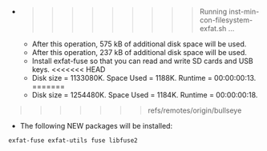 * >>>>>>>>> Running inst-min-con-filesystem-exfat.sh ...
  * After this operation, 575 kB of additional disk space will be used.
  * After this operation, 237 kB of additional disk space will be used.
  * Install exfat-fuse so that you can read and write SD cards and USB keys.
<<<<<<< HEAD
  * Disk size = 1133080K. Space Used = 1188K. Runtime = 00:00:00:13.
=======
  * Disk size = 1254480K. Space Used = 1184K. Runtime = 00:00:00:18.
>>>>>>> refs/remotes/origin/bullseye
  * The following NEW packages will be installed:
  ```bash
exfat-fuse exfat-utils fuse libfuse2
  ```

